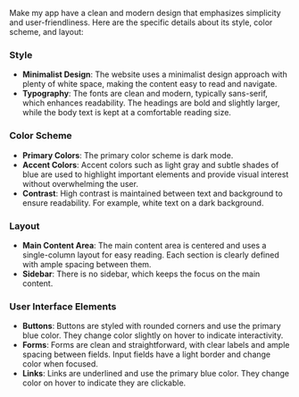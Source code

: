 Make my app have a clean and modern design that emphasizes simplicity and user-friendliness. Here are the specific details about its style, color scheme, and layout:

### Style
- **Minimalist Design**: The website uses a minimalist design approach with plenty of white space, making the content easy to read and navigate.
- **Typography**: The fonts are clean and modern, typically sans-serif, which enhances readability. The headings are bold and slightly larger, while the body text is kept at a comfortable reading size.

### Color Scheme
- **Primary Colors**: The primary color scheme is dark mode.
- **Accent Colors**: Accent colors such as light gray and subtle shades of blue are used to highlight important elements and provide visual interest without overwhelming the user.
- **Contrast**: High contrast is maintained between text and background to ensure readability. For example, white text on a dark background.

### Layout
- **Main Content Area**: The main content area is centered and uses a single-column layout for easy reading. Each section is clearly defined with ample spacing between them.
- **Sidebar**: There is no sidebar, which keeps the focus on the main content.

### User Interface Elements
- **Buttons**: Buttons are styled with rounded corners and use the primary blue color. They change color slightly on hover to indicate interactivity.
- **Forms**: Forms are clean and straightforward, with clear labels and ample spacing between fields. Input fields have a light border and change color when focused.
- **Links**: Links are underlined and use the primary blue color. They change color on hover to indicate they are clickable.